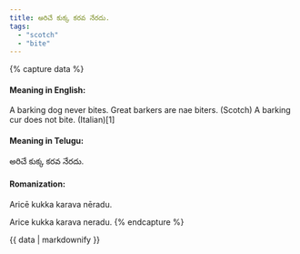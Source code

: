 ```yaml
---
title: అరిచే కుక్క కరవ నేరదు.
tags:
  - "scotch"
  - "bite"
---
```


{% capture data %}
#### Meaning in English:
A barking dog never bites.
Great barkers are nae biters. (Scotch)
A barking cur does not bite. (Italian)[1]

#### Meaning in Telugu:
అరిచే కుక్క కరవ నేరదు.

#### Romanization:
Aricē kukka karava nēradu.

Arice kukka karava neradu.
{% endcapture %}

{{ data | markdownify }}

